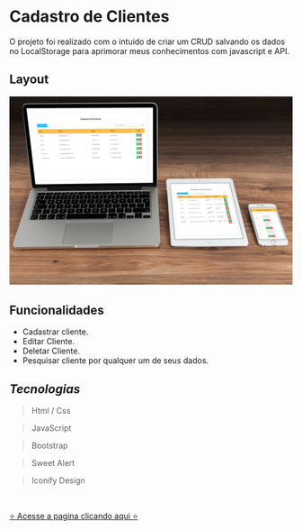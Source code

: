 # Cadastro de Clientes
O projeto foi realizado com o intuido de criar um CRUD salvando os dados no LocalStorage para aprimorar meus conhecimentos com javascript e API.

## Layout

<img src="assets/layout.JPG" />

## Funcionalidades
- Cadastrar cliente.
- Editar Cliente.
- Deletar Cliente.
- Pesquisar cliente por qualquer um de seus dados.

## *Tecnologias*
> Html / Css

> JavaScript

> Bootstrap

> Sweet Alert

> Iconify Design

<br>

[⭐ Acesse a pagina clicando aqui ⭐](https://robertodev3.github.io/Cadastro-de-Clientes)
